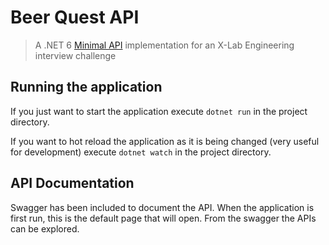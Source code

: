 # Beer Quest API

> A .NET 6
> [Minimal API](https://docs.microsoft.com/en-us/aspnet/core/fundamentals/minimal-apis?view=aspnetcore-6.0)
> implementation for an X-Lab Engineering interview
> challenge

## Running the application

If you just want to start the application execute `dotnet run` in the project
directory.

If you want to hot reload the application as it is being changed (very useful
for development) execute `dotnet watch` in the project directory.

## API Documentation

Swagger has been included to document the API. When the application is first
run, this is the default page that will open. From the swagger the APIs can be
explored.
